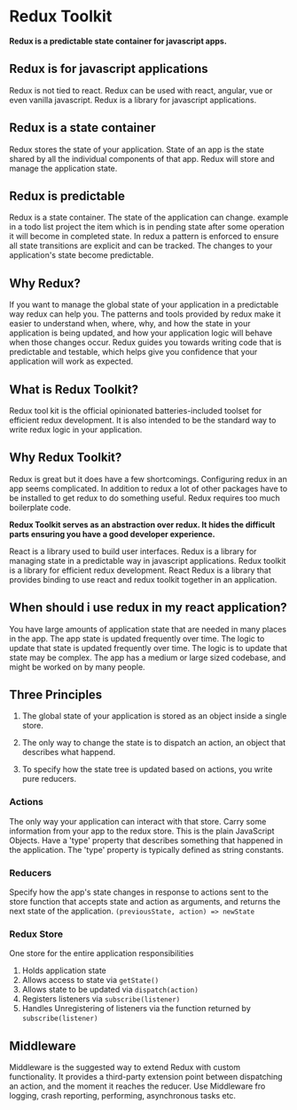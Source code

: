 # Redux Toolkit

**Redux is a predictable state container for javascript apps.**

## Redux is for javascript applications
Redux is not tied to react. Redux can be used with react, angular, vue or even vanilla javascript. Redux is a library for javascript applications.

## Redux is a state container
Redux stores the state of your application. State of an app is the state shared by all the individual components of that app. Redux will store and manage the application state.

## Redux is predictable
Redux is a state container. The state of the application can change. example in a todo list project the item which is in pending state after some operation it will become in completed state.
In redux a pattern is enforced to ensure all state transitions are explicit and can be tracked. The changes to your application's state become predictable.

## Why Redux?
If you want to manage the global state of your application in a predictable way redux can help you. The patterns and tools provided by redux make it easier to understand when, where, why, and how the state in your application is being updated, and how your application logic will behave when those changes occur.
Redux guides you towards writing code that is predictable and testable, which helps give you confidence that your application will work as expected.

## What is Redux Toolkit?
Redux tool kit is the official opinionated batteries-included toolset for efficient redux development. It is also intended to be the standard way to write redux logic in your application.

## Why Redux Toolkit?
Redux is great but it does have a few shortcomings. Configuring redux in an app seems complicated. In addition to redux a lot of other packages have to be installed to get redux to do something useful. Redux requires too much boilerplate code.

**Redux Toolkit serves as an abstraction over redux. It hides the difficult parts ensuring you have a good developer experience.**

React is a library used to build user interfaces. Redux is a library for managing state in a predictable way in javascript applications. Redux toolkit is a library for efficient redux development. React Redux is a library that provides binding to use react and redux toolkit together in an application.

## When should i use redux in my react application?
You have large amounts of application state that are needed in many places in the app. The app state is updated frequently over time. The logic to update that state is updated frequently over time. The logic is to update that state may be complex. The app has a medium or large sized codebase, and might be worked on by many people.

## Three Principles

1. The global state of your application is stored as an object inside a single store.

2. The only way to change the state is to dispatch an action, an object that describes what happend.

3. To specify how the state tree is updated based on actions, you write pure reducers.

### Actions

The only way your application can interact with that store. Carry some information from your app to the redux store. This is the plain JavaScript Objects.
Have a 'type' property that describes something that happened in the application. The 'type' property is typically defined as string constants.

### Reducers

Specify how the app's state changes in response to actions sent to the store function that accepts state and action as arguments, and returns the next state of the application. `(previousState, action) => newState`

### Redux Store

One store for the entire application responsibilities

1. Holds application state
2. Allows access to state via `getState()`
3. Allows state to be updated via `dispatch(action)`
4. Registers listeners via `subscribe(listener)`
5. Handles Unregistering of listeners via the function returned by `subscribe(listener)`

## Middleware

Middleware is the suggested way to extend Redux with custom functionality. It provides a third-party extension point between dispatching an action, and the moment it reaches the reducer. Use Middleware fro logging, crash reporting, performing, asynchronous tasks etc.